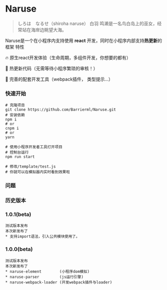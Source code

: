 # Naruse

> しろは　なるせ（shiroha naruse） 白羽 鸣濑是一名鸟白岛上的巫女，经常站在海岸边眺望大海。


Naruse是一个在小程序内支持使用 **react** 开发，同时在小程序内部支持**热更新**的框架 
特性

🔥   原生react开发体验（生命周期，多组件开发，你想要的都有）

🚀   热更新代码（无需等待小程序繁琐的审核！）

🧱   完善的配套开发工具（webpack插件， 类型提示...）


### 快速开始
```shell
# 克隆项目
git clone https://github.com/Barrierml/Naruse.git
# 安装依赖
npm i
# or
cnpm i
# or
yarn

# 使用小程序开发者工具打开项目
# 控制台运行
npm run start

# 修改/template/test.js
# 你就可以在模拟器内实时看到效果啦
```

### 问题



### 历史版本
### 1.0.1(beta)
    测试版本发布
    本次新发布了
    * 支持import语法，引入公共模块使用了。
### 1.0.0(beta)
    测试版本发布
    本次新发布了
    * naruse-element        (小程序dom模拟)
    * naruse-parser         (js运行引擎)
    * naruse-webpack-loader (开发webpack插件与loader)